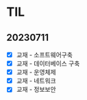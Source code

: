 # TIL

## 20230711

- [x]  교재 - 소프트웨어구축
- [x]  교재 - 데이터베이스 구축
- [x]  교재 - 운영체제
- [x]  교재 - 네트워크
- [x]  교재 - 정보보안